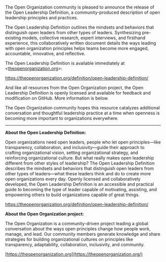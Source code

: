 The Open Organization community is pleased to announce the release of the Open
Leadership Definition, a community-produced description of open leadership
principles and practices.

The Open Leadership Definition outlines the mindsets and behaviors that
distinguish open leaders from other types of leaders. Synthesizing pre-existing
models, collective research, expert interviews, and firsthand experience, this
collaboratively written document details the ways leading with open organization
principles helps teams become more engaged, accountable, innovative, and
reflective.

The Open Leadership Definition is available immediately at
<[theopenorganization.org](http://theopenorganization.org/)>:

https://theopenorganization.org/definition/open-leadership-definition/

And like all resources from the Open Organization project, the Open Leadership
Definition is openly licensed and available for feedback and modification on
GitHub. More information is below.

The Open Organization community hopes this resource catalyzes additional
conversation and thoughtful leadership practice at a time when openness is
becoming more important to organizations everywhere.

----------

**About the Open Leadership Definition:**

Open organizations need open leaders, people who let open principles—like
transparency, collaboration, and inclusivity—guide their approach to crafting
organizational vision, setting organizational strategy, and reinforcing
organizational culture. But what really makes open leadership different from
other styles of leadership? The Open Leadership Definition describes the
mindsets and behaviors that distinguish open leaders from other types of
leaders—what these leaders think and do to create more open organizations every
day. Openly licensed and collaboratively developed, the Open Leadership
Definition is an accessible and practical guide to becoming the type of leader
capable of motivating, assisting, and empowering others to build organizations
capable of great things.

https://theopenorganization.org/definition/open-leadership-definition/

**About the Open Organization project:**

The Open Organization is a community-driven project leading a global
conversation about the ways open principles change how people work, manage, and
lead. Our community members generate knowledge and share strategies for building
organizational cultures on principles like transparency, adaptability,
collaboration, inclusivity, and community.

[https://theopenorganization.org](https://theopenorganization.org/)